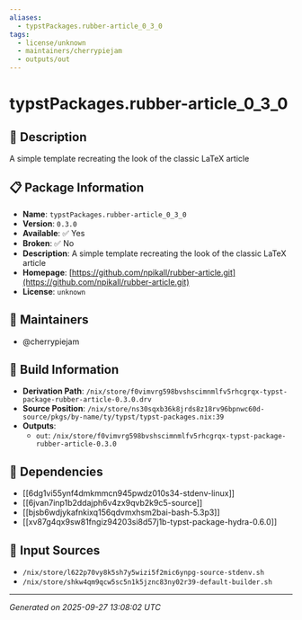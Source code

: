 ```yaml
---
aliases:
  - typstPackages.rubber-article_0_3_0
tags:
  - license/unknown
  - maintainers/cherrypiejam
  - outputs/out
---
```


# typstPackages.rubber-article_0_3_0

## 📝 Description

A simple template recreating the look of the classic LaTeX article

## 📋 Package Information

- **Name**: `typstPackages.rubber-article_0_3_0`
- **Version**: `0.3.0`
- **Available**: ✅ Yes
- **Broken**: ✅ No
- **Description**: A simple template recreating the look of the classic LaTeX article
- **Homepage**: [https://github.com/npikall/rubber-article.git](https://github.com/npikall/rubber-article.git)
- **License**: `unknown`
## 👥 Maintainers

- @cherrypiejam


## 🔧 Build Information

- **Derivation Path**: `/nix/store/f0vimvrg598bvshscimnmlfv5rhcgrqx-typst-package-rubber-article-0.3.0.drv`
- **Source Position**: `/nix/store/ns30sqxb36k8jrds8z18rv96bpnwc60d-source/pkgs/by-name/ty/typst/typst-packages.nix:39`
- **Outputs**:
  - `out`:  `/nix/store/f0vimvrg598bvshscimnmlfv5rhcgrqx-typst-package-rubber-article-0.3.0`

## 🔗 Dependencies

- [[6dg1vi55ynf4dmkmmcn945pwdz010s34-stdenv-linux]]
- [[6jvan7inp1b2ddajph6v4zx9qvb2k9c5-source]]
- [[bjsb6wdjykafnkixq156qdvmxhsm2bai-bash-5.3p3]]
- [[xv87g4qx9sw81fngiz94203si8d57j1b-typst-package-hydra-0.6.0]]

## 📁 Input Sources

- `/nix/store/l622p70vy8k5sh7y5wizi5f2mic6ynpg-source-stdenv.sh`
- `/nix/store/shkw4qm9qcw5sc5n1k5jznc83ny02r39-default-builder.sh`

---
*Generated on 2025-09-27 13:08:02 UTC*
